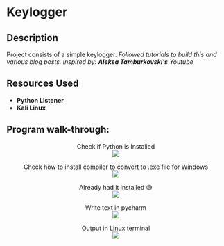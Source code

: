 <h1>Keylogger</h1>

<h2>Description</h2>
Project consists of a simple keylogger. 
<i>Followed tutorials to build this and various blog posts. Inspired by: <b>Aleksa Tamburkovski's</b> Youtube</i>
<br />


<h2>Resources Used</h2>

- <b>Python Listener</b> 
- <b>Kali Linux</b>

<h2>Program walk-through:</h2>

<p align="center">
Check if Python is Installed <br/>
<img src="https://i.postimg.cc/pV4fSyyb/Screenshot-2023-02-02-005759.jpg"/>
<br />

<p align="center">
Check how to install compiler to convert to .exe file for Windows <br/>
<img src = "https://i.postimg.cc/gJ6yD680/Screenshot-2023-02-02-010524.jpg"/>
<br/>

<p align="center">
Already had it installed 😅 <br/>
<img src = "https://i.postimg.cc/L6ZX83R5/Screenshot-2023-02-02-010859.jpg"/>
<br/>

<p align="center">
Write text in pycharm <br/>
<img src = "https://i.postimg.cc/HsH1K4NM/Screenshot-2023-02-02-040325.jpg"/>
<br/>

<p align="center">
Output in Linux terminal <br/>
<img src = "https://i.postimg.cc/25d6p8wj/Screenshot-2023-02-02-040052.jpg"/>
<br/>

</p>

